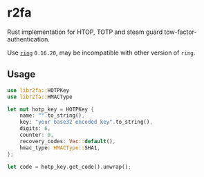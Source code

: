 # r2fa

Rust implementation for HTOP, TOTP and steam guard tow-factor-authentication.

Use [`ring`](https://crates.io/crates/ring) `0.16.20`,
may be incompatible with other version of `ring`.

## Usage

```rust
use libr2fa::HOTPKey
use libr2fa::HMACType

let mut hotp_key = HOTPKey {
    name: "".to_string(),
    key: "your base32 encoded key".to_string(),
    digits: 6,
    counter: 0,
    recovery_codes: Vec::default(),
    hmac_type: HMACType::SHA1,
};

let code = hotp_key.get_code().unwrap();
```
